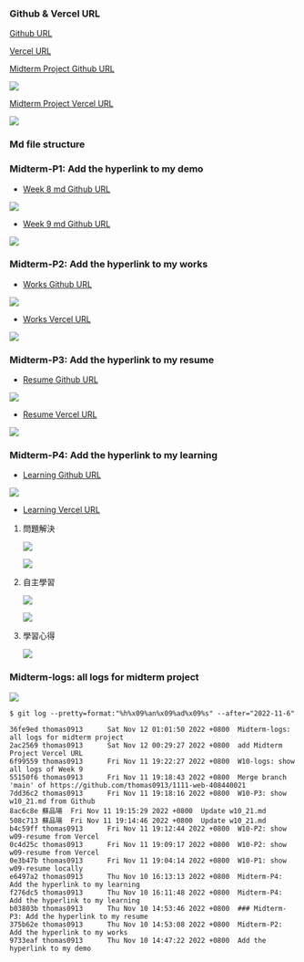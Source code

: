### Github & Vercel URL

[Github URL](https://github.com/thomas0913/1111-web-408440021)

[Vercel URL](https://1111-web-408440021.vercel.app/)

[Midterm Project Github URL](https://github.com/thomas0913/1111-web-408440021/tree/main/project/midterm)

![](./github-midterm.png)

[Midterm Project Vercel URL](https://1111-web-408440021.vercel.app/)

![](./vercel-midterm.png)

### Md file structure


### Midterm-P1: Add the hyperlink to my demo

- [Week 8 md Github URL](https://github.com/thomas0913/1111-web-408440021/blob/main/demo_21.html)

![](./w08_21_md.png)

- [Week 9 md Github URL](https://1111-web-408440021.vercel.app/demo_21.html)

![](./w09_21_md.png)

### Midterm-P2: Add the hyperlink to my works

- [Works Github URL](https://github.com/thomas0913/1111-web-408440021/blob/main/project/midterm/mid-project_21.html)

![](./midterm-p2-1.png)

- [Works Vercel URL](https://1111-web-408440021.vercel.app/project/midterm/mid-project_21.html)

![](./midterm-p2-2.png)

### Midterm-P3: Add the hyperlink to my resume

- [Resume Github URL](https://github.com/thomas0913/1111-web-408440021/blob/main/project/midterm/resume_21.html)

![](./midterm-p3-1.png)

- [Resume Vercel URL](https://1111-web-408440021.vercel.app/project/midterm/resume_21.html)

![](./midterm-p3-2.png)

### Midterm-P4: Add the hyperlink to my learning

- [Learning Github URL](https://github.com/thomas0913/1111-web-408440021/blob/main/project/midterm/learning_21.html)

![](./midterm-p4-1.png)

- [Learning Vercel URL](https://1111-web-408440021.vercel.app/project/midterm/learning_21.html)

1. 問題解決

    ![](./midterm-p4-2.png)

    ![](./midterm-p4-3.png)

2. 自主學習

    ![](./midterm-p4-4.png)

    ![](./midterm-p4-5.png)

3. 學習心得

    ![](./midterm-p4-6.png)

### Midterm-logs: all logs for midterm project

![](./midterm-logs.png)

```
$ git log --pretty=format:"%h%x09%an%x09%ad%x09%s" --after="2022-11-6"

36fe9ed thomas0913      Sat Nov 12 01:01:50 2022 +0800  Midterm-logs: all logs for midterm project
2ac2569 thomas0913      Sat Nov 12 00:29:27 2022 +0800  add Midterm Project Vercel URL
6f99559 thomas0913      Fri Nov 11 19:22:27 2022 +0800  W10-logs: show all logs of Week 9
55150f6 thomas0913      Fri Nov 11 19:18:43 2022 +0800  Merge branch 'main' of https://github.com/thomas0913/1111-web-408440021
7dd36c2 thomas0913      Fri Nov 11 19:18:16 2022 +0800  W10-P3: show w10_21.md from Github
8ac6c8e 蘇品瑒  Fri Nov 11 19:15:29 2022 +0800  Update w10_21.md
508c713 蘇品瑒  Fri Nov 11 19:14:46 2022 +0800  Update w10_21.md
b4c59ff thomas0913      Fri Nov 11 19:12:44 2022 +0800  W10-P2: show w09-resume from Vercel
0c4d25c thomas0913      Fri Nov 11 19:09:17 2022 +0800  W10-P2: show w09-resume from Vercel
0e3b47b thomas0913      Fri Nov 11 19:04:14 2022 +0800  W10-P1: show w09-resume locally
e6497a2 thomas0913      Thu Nov 10 16:13:13 2022 +0800  Midterm-P4: Add the hyperlink to my learning
f276dc5 thomas0913      Thu Nov 10 16:11:48 2022 +0800  Midterm-P4: Add the hyperlink to my learning
b03803b thomas0913      Thu Nov 10 14:53:46 2022 +0800  ### Midterm-P3: Add the hyperlink to my resume
375b62e thomas0913      Thu Nov 10 14:53:08 2022 +0800  Midterm-P2: Add the hyperlink to my works
9733eaf thomas0913      Thu Nov 10 14:47:22 2022 +0800  Add the hyperlink to my demo
```